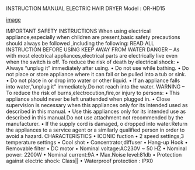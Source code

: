 INSTRUCTION MANUAL
ELECTRIC HAIR DRYER
Model : OR-HD15

[image](https://github.com/1234pavi/Technicalwriting/assets/86844255/70ffd26f-d316-4741-8d73-f15a668cac22)


IMPORTANT SAFETY INSTRUCTIONS
When using electrical appliance,especially when children are present,basic safety precautions should always be followed ,including the following:
READ ALL INSTRUCTION BEFORE USING KEEP AWAY FROM WATER
DANGER – As with most electrical appliances,electrical parts are electrically live even when the switch is off.
To reduce the risk of death by electrical shock:
•	Always “unplug it” immediately after using.
•	Do not use while bathing.
•	Do not place or store appliance where it can fall or be pulled into a tub or sink.
•	Do not place in or drop into water or other liquid.
•	If an appliance falls into water,”unplug it” immediately.Do not reach into the water.
WARNING – To reduce the risk of burns,electrocution,fire,or injury to persons:
•	This appliance should never be left unattended when plugged in.
•	Close supervision is necessary when this appliances only for its intended used as described in this manual.
•	Use this appliances only for its intended use as described in this manual.Do not use attachment not recommended by the manufacturer.
•	If the supply cord is damaged, o dropped into water.Return the appliances to a service agent or a similarly qualified person in order to avoid a hazard.
CHARACTERISTICS
•	ICONIC fuction
•	2 speed settings,3 temperature settings
•	Cool shot
•	Concentrator,diffuser
•	Hang-up Hook
•	Removable filter
•	DC motor 
•	Nominal voltage:AC230V ~ 50 HZ
•	Nominal power: 2200W
•	Nominal current:9A
•	Max.Noise level:81db
•	Protection against electric shock: Class||
•	Waterproof protection : IPX0
